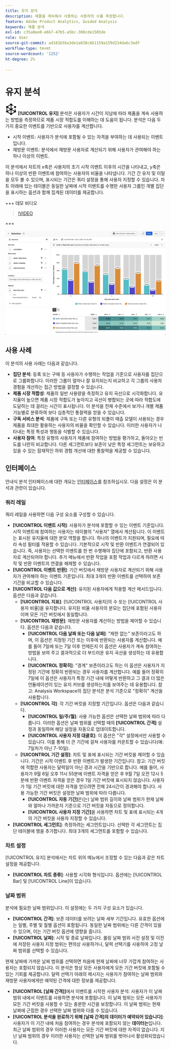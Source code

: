 ```yaml
---
title: 유지 분석
description: 제품을 계속해서 사용하는 사용자의 수를 측정합니다.
feature: Adobe Product Analytics, Guided Analysis
keywords: 제품 분석
exl-id: c35a0ee0-e6b7-47b5-a5bc-308cde1585de
role: User
source-git-commit: ad181b5ba3de1a038c661159a159d234da6c3edf
workflow-type: tm+mt
source-wordcount: '1252'
ht-degree: 2%

---
```


# 유지 분석

![유지](/help/assets/icons/Retention.svg) **[!UICONTROL 유지]** 분석은 사용자가 시간이 지남에 따라 제품을 계속 사용하는 방법을 측정하므로 제품 시장 적합도를 이해하는 데 도움이 됩니다. 분석은 다음 두 가지 중요한 이벤트를 기반으로 사용자를 계산합니다.

* 시작 이벤트: 사용자가 분석에 포함될 수 있는 자격을 부여하는 데 사용되는 이벤트입니다.
* 재방문 이벤트: 분석에서 재방문 사용자로 계산되기 위해 사용자가 관여해야 하는 하나 이상의 이벤트.

이 분석에서 차트의 x축은 사용자의 초기 시작 이벤트 이후의 시간을 나타내고, y축은 하나 이상의 반환 이벤트에 참여하는 사용자의 비율을 나타냅니다. 기간 간 유지 및 이탈을 모두 볼 수 있으며, 표시되는 기간은 쿼리 설정을 통해 사용자 지정할 수 있습니다. 차트 아래에 있는 테이블은 동일한 날짜에 시작 이벤트를 수행한 사용자 그룹인 개별 집단을 표시하는 옵션과 함께 집계된 데이터를 제공합니다.

+++ 데모 비디오

>[!VIDEO](https://video.tv.adobe.com/v/3430503/?learn=on)

+++

![유지](../assets/retention.png)

## 사용 사례

이 분석의 사용 사례는 다음과 같습니다.

* **집단 분석**: 등록 또는 구매 등 사용자가 수행하는 작업을 기준으로 사용자를 집단으로 그룹화합니다. 이러한 그룹이 얼마나 잘 유지되는지 비교하고 각 그룹의 사용자 경험을 개선하는 접근 방법을 결정할 수 있습니다.
* **제품 시장 적합성**: 제품의 일반 사용량을 측정하고 유지 곡선으로 시각화합니다. 유지율이 높으면 제품 시장 적합도가 높아지고 곡선이 병합되는 곳에 따라 적합도에 도달하는 데 걸리는 시간이 표시됩니다. 이 분석을 전체 수준에서 보거나 개별 제품 기능별로 분류하여 보다 심층적인 통찰력을 얻을 수 있습니다.
* **구독 서비스 분석**: 제품에 구독 또는 다른 유형의 되풀이 매출 모델이 사용되는 경우 제품을 최대한 활용하는 사용자의 비율을 확인할 수 있습니다. 이러한 사용자가 나타내는 특정 특성과 행동을 식별할 수 있습니다.
* **사용자 참여**: 특정 유형의 사용자가 제품에 참여하는 방법을 평가하고, 돌아오는 빈도를 나란히 비교합니다. 다른 세그먼트보다 보존이 낮은 특정 세그먼트는 보유하고 있을 수 있는 잠재적인 하위 경험 개선에 대한 통찰력을 제공할 수 있습니다.

## 인터페이스

안내식 분석 인터페이스에 대한 개요는 [인터페이스](../overview.md#interface)를 참조하십시오. 다음 설정은 이 분석과 관련이 있습니다.

### 쿼리 레일

쿼리 레일을 사용하면 다음 구성 요소를 구성할 수 있습니다.

* **[!UICONTROL 이벤트 시작]**: 사용자가 분석에 포함할 수 있는 이벤트 기준입니다. 시작 이벤트에 참여하는 사용자는 테이블의 &quot;사용자&quot; 열에서 계산됩니다. 이 이벤트는 표시된 유지율에 대한 분모 역할을 합니다. 하나의 이벤트가 지원되며, 필요에 따라 속성 필터를 적용할 수 있습니다. 기본적으로 시작 및 반환 이벤트가 연결되어 있습니다. 즉, 사용자는 선택한 이벤트를 한 번 수행해야 집단에 포함되고, 반환 사용자로 계산되어야 합니다. 추가 메뉴에서 반환 작업을 포함 작업과 다르게 하려면 시작 및 반환 이벤트의 연결을 해제할 수 있습니다.
* **[!UICONTROL 이벤트 반환]**: 기간 버킷에서 재방문 사용자로 계산되기 위해 사용자가 관여해야 하는 이벤트 기준입니다. 최대 3개의 반환 이벤트를 선택하여 보존 기간을 비교할 수 있습니다.
* **[!UICONTROL 다음 값으로 계산]**: 유지된 사용자에게 적용할 계산 메서드입니다. 옵션은 다음과 같습니다.
   * **[!UICONTROL 지표]**: [!UICONTROL 사용자]의 수 또는 [!UICONTROL 사용자 비율]을 유지합니다. 유지된 비율 사용자의 분모는 집단에 포함된 사용자이며 모든 기간 버킷에서 동일합니다.
   * **[!UICONTROL 재방문]**: 재방문 사용자를 계산하는 방법을 제어할 수 있습니다. 옵션은 다음과 같습니다.
      * **[!UICONTROL 다음 날짜 또는 다음 날짜]**: &quot;제한 없는&quot; 보존이라고도 하며, 이 옵션은 지정된 기간 또는 이후에 반환되는 사용자를 계산합니다. 예를 들어 7일에 또는 7일 이후 언제든지 이 옵션은 사용자가 계속 참여하는 방법을 보여 주고 결과적으로 더 부드러운 유지 곡선을 생성하는 데 유용합니다.
      * **[!UICONTROL 정확히]**: &quot;경계&quot; 보존이라고도 하는 이 옵션은 사용자가 지정된 기간에 정확히 반환되는 경우 사용자를 계산합니다. 예를 들어 정확히 7일에 이 옵션은 사용자가 특정 기간 내에 어떻게 반환하고 그 결과 더 많은 언듈레이션이 있는 유지 커브를 생성하는지를 보여주는 데 유용합니다. 참고: Analysis Workspace의 집단 분석은 분석 기준으로 &quot;정확히&quot; 계산을 사용합니다.
   * **[!UICONTROL 각]**: 각 기간 버킷을 지정할 기간입니다. 옵션은 다음과 같습니다.
      * **[!UICONTROL 일/주/월]**: 사용 가능한 옵션은 선택한 날짜 범위에 따라 다릅니다. 이러한 옵션은 날짜 범위를 선택할 때의 **[!UICONTROL 간격]** 설정과 동일하며 해당 설정을 자동으로 업데이트합니다.
      * **[!UICONTROL 사용자 지정 대괄호]**: 이 옵션은 &quot;각&quot; 설정에서만 사용할 수 있습니다. 이를 통해 더 큰 기간에 걸쳐 사용자를 카운트할 수 있습니다(예: 7일차가 아닌 7-10일).
   * **[!UICONTROL 기간 설정]**: 차트 및 표에 표시되는 기간 버킷을 제어할 수 있습니다. 기간은 시작 이벤트 후 반환 이벤트가 발생한 기간입니다. 참고: 기간 버킷에 적합한 사용자는 달력일이 아닌 경과 시간을 기반으로 합니다. 예를 들어, 사용자가 9월 6일 오후 11시 55분에 이벤트 자격을 얻은 후 9월 7일 오전 12시 5분에 반환 이벤트 자격을 얻은 경우 1일 기간 버킷에 표시되지 않습니다. 사용자가 1일 기간 버킷에 대한 자격을 얻으려면 전체 24시간이 경과해야 합니다. 사용 가능한 기간 버킷은 설정한 날짜 범위에 따라 다릅니다.
      * **[!UICONTROL 자동 기간]**&#x200B;은(는) 날짜 범위 길이와 날짜 범위가 현재 날짜와 얼마나 가까운지 기준으로 기간 버킷을 자동으로 정의합니다.
      * **[!UICONTROL 사용자 지정 기간]**&#x200B;을 사용하면 차트 및 표에 표시되는 4개의 기간 버킷을 사용자 지정할 수 있습니다.
* **[!UICONTROL 세그먼트]**: 측정하려는 세그먼트입니다. 선택한 각 세그먼트는 집단 테이블에 행을 추가합니다. 최대 3개의 세그먼트를 포함할 수 있습니다.

### 차트 설정

[!UICONTROL 유지] 분석에서는 차트 위의 메뉴에서 조정할 수 있는 다음과 같은 차트 설정을 제공합니다.

* **[!UICONTROL 차트 종류]**: 사용할 시각화 형식입니다. 옵션에는 [!UICONTROL Bar] 및 [!UICONTROL Line]이 있습니다.

### 날짜 범위

분석에 필요한 날짜 범위입니다. 이 설정에는 두 가지 구성 요소가 있습니다.

* **[!UICONTROL 간격]**: 보존 데이터를 보려는 날짜 세부 기간입니다. 유효한 옵션에는 일별, 주별 및 월별 옵션이 포함됩니다. 동일한 날짜 범위에는 다른 간격이 있을 수 있으며, 이는 기간 버킷 옵션에 영향을 줍니다.
* **[!UICONTROL 날짜]**: 시작 및 종료 날짜입니다. 롤링 날짜 범위 사전 설정 및 이전에 저장된 사용자 지정 범위는 편의상 사용하거나, 달력 선택기를 사용하여 고정 날짜 범위를 선택할 수 있습니다.

현재 날짜에 가까운 날짜 범위를 선택하면 처음에 현재 날짜에 너무 가깝게 참여하는 사용자는 포함되지 않습니다. 이 분석은 항상 모든 사용자에게 모든 기간 버킷에 포함될 수 있는 기회를 제공합니다. 달력 선택기 아래의 메시지는 사용자가 참여하는 날짜 범위와 재방문 사용자에게만 예약된 간격에 대한 정보를 제공합니다.

* **[!UICONTROL [날짜 간격]]**&#x200B;에서 이벤트를 시작한 사용자 분석: 사용자가 이 날짜 범위 내에서 이벤트를 사용하면 분석에 포함됩니다. 이 날짜 범위는 모든 사용자가 모든 기간 버킷을 사용할 수 있는 충분한 시간을 보장합니다. 이 날짜 범위는 현재 날짜에 근접한 경우 선택한 날짜 범위와 다를 수 있습니다.
* **[!UICONTROL 분석을 완료하기 위해 [날짜 간격]의 데이터가 예약되어 있습니다]**: 사용자가 이 기간 내에 처음 참여하는 경우 분석에 포함되지 않는 **데이터는**&#x200B;입니다. 최근 날짜 범위의 경우 이러한 사용자는 모든 기간 버킷에 대한 자격이 없습니다. 지난 날짜 범위의 경우 이러한 사용자는 선택한 날짜 범위를 벗어나서 활성화되었습니다.
